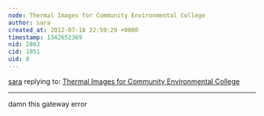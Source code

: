 ```yaml
---
node: Thermal Images for Community Environmental College
author: sara
created_at: 2012-07-18 22:59:29 +0000
timestamp: 1342652369
nid: 2863
cid: 1051
uid: 8
---
```




[sara](../profile/sara) replying to: [Thermal Images for Community Environmental College](../notes/sara/7-18-2012/thermal-images-community-environmental-college)

----
damn this gateway error